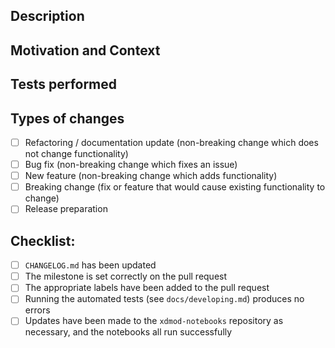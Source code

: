 <!--- The title text will be used to populate Changelog and associated documentation.
      Please make sure that the title is a complete sentence -->

## Description
<!--- Describe your changes in detail -->
<!--- If any documentation outside of this repo needs to be added or updated,
      please include links to the relevant docs and how they should be changed -->

## Motivation and Context
<!--- Why is this change required? What problem does it solve? -->
<!--- If it fixes an open issue, please link to the issue here. -->

## Tests performed
<!--- Please describe in detail how you tested your changes. -->
<!--- Include details of your testing environment, and the tests you ran to -->
<!--- see how your change affects other areas of the code, etc. -->

## Types of changes
<!--- What types of changes does your code introduce? Put an `x` in all the boxes that apply: -->
- [ ] Refactoring / documentation update (non-breaking change which does not change functionality)
- [ ] Bug fix (non-breaking change which fixes an issue)
- [ ] New feature (non-breaking change which adds functionality)
- [ ] Breaking change (fix or feature that would cause existing functionality to change)
- [ ] Release preparation

## Checklist:
<!--- Go over all the following points and make sure they have all been completed -->
<!--- If you're unsure about any of these, don't hesitate to ask. We're here to help! -->
- [ ] `CHANGELOG.md` has been updated
- [ ] The milestone is set correctly on the pull request
- [ ] The appropriate labels have been added to the pull request
- [ ] Running the automated tests (see `docs/developing.md`) produces no errors
- [ ] Updates have been made to the `xdmod-notebooks` repository as necessary, and the notebooks all run successfully
